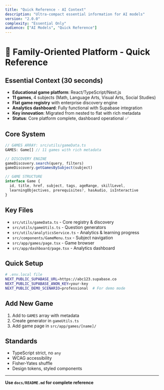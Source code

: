 ```yaml
---
title: "Quick Reference - AI Context"
description: "Ultra-compact essential information for AI models"
version: "2.0.0"
complexity: "Essential Only"
audience: ["AI Models", "Quick Reference"]
---
```


# 🚀 Family-Oriented Platform - Quick Reference

## Essential Context (30 seconds)
- **Educational game platform**: React/TypeScript/Next.js
- **11 games**, 4 subjects (Math, Language Arts, Visual Arts, Social Studies)
- **Flat game registry** with enterprise discovery engine
- **Analytics dashboard**: Fully functional with Supabase integration
- **Key innovation**: Migrated from nested to flat with rich metadata
- **Status**: Core platform complete, dashboard operational ✅

## Core System
```typescript
// GAMES ARRAY: src/utils/gameData.ts
GAMES: Game[] // 11 games with rich metadata

// DISCOVERY ENGINE
gameDiscovery.search(query, filters)
gameDiscovery.getGamesBySubject(subject)

// GAME STRUCTURE
interface Game {
  id, title, href, subject, tags, ageRange, skillLevel,
  learningObjectives, prerequisites?, hasAudio, isInteractive
}
```

## Key Files
- `src/utils/gameData.ts` - Core registry & discovery
- `src/utils/gameUtils.ts` - Question generators
- `src/utils/analyticsService.ts` - Analytics & learning progress
- `src/components/GameMenu.tsx` - Subject navigation
- `src/app/games/page.tsx` - Game browser
- `src/app/dashboard/page.tsx` - Analytics dashboard

## Quick Setup
```bash
# .env.local file
NEXT_PUBLIC_SUPABASE_URL=https://abc123.supabase.co
NEXT_PUBLIC_SUPABASE_ANON_KEY=your-key
NEXT_PUBLIC_DEMO_SCENARIO=professional  # For demo mode
```

## Add New Game
1. Add to `GAMES` array with metadata
2. Create generator in `gameUtils.ts`
3. Add game page in `src/app/games/[name]/`

## Standards
- TypeScript strict, no `any`
- WCAG accessibility
- Fisher-Yates shuffle
- Design tokens, styled components

---
**Use `docs/README.md` for complete reference** 